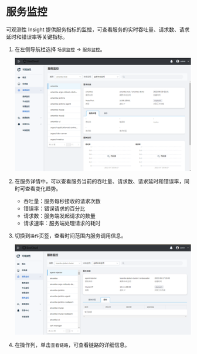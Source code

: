 # 服务监控

可观测性 Insight 提供服务指标的监控，可查看服务的实时吞吐量、请求数、请求延时和错误率等关键指标。

1. 在左侧导航栏选择 `场景监控` -> `服务监控`。

    ![](../../images/service01.png)

2. 在服务详情中，可以查看服务当前的吞吐量、请求数、请求延时和错误率，同时可查看变化趋势。

    - 吞吐量：服务每秒接收的请求次数
    - 错误率：错误请求的百分比  
    - 请求数：服务端发起请求的数量
    - 请求速率：服务端处理请求的耗时

3. 切换到`操作`页签，查看时间范围内服务调用信息。

    ![](../../images/service02.png)

4. 在操作列，单击`查看链路`，可查看链路的详细信息。
